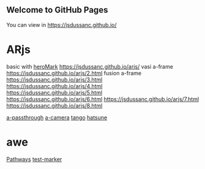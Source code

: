 ## Welcome to GitHub Pages
You can view in https://jsdussanc.github.io/

# ARjs
basic with [heroMark](https://github.com/jeromeetienne/AR.js/blob/master/README.md) https://jsdussanc.github.io/arjs/
vasi a-frame  https://jsdussanc.github.io/arjs/2.html
fusion a-frame https://jsdussanc.github.io/arjs/3.html https://jsdussanc.github.io/arjs/4.html https://jsdussanc.github.io/arjs/5.html https://jsdussanc.github.io/arjs/6.html https://jsdussanc.github.io/arjs/7.html https://jsdussanc.github.io/arjs/8.html

[a-passthrough](https://jsdussanc.github.io/arjs/9.html)
[a-camera](https://jsdussanc.github.io/arjs/a-camera/)
[tango](https://jsdussanc.github.io/arjs/tango.html)
[hatsune](https://jsdussanc.github.io/arjs/htasune/)

# awe
[Pathways](https://jsdussanc.github.io/awe/pathways/)
[test-marker](https://jsdussanc.github.io/awe/test-marker/)